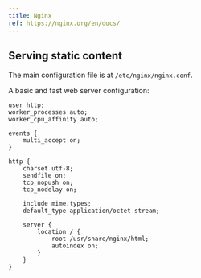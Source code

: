 ```yaml
---
title: Nginx
ref: https://nginx.org/en/docs/
---
```


## Serving static content

The main configuration file is at `/etc/nginx/nginx.conf`.

A basic and fast web server configuration:

```shell
user http;
worker_processes auto;
worker_cpu_affinity auto;

events {
    multi_accept on;
}

http {
    charset utf-8;
    sendfile on;
    tcp_nopush on;
    tcp_nodelay on;

    include mime.types;
    default_type application/octet-stream;

    server {
        location / {
            root /usr/share/nginx/html;
            autoindex on;
        }
    }
}
```

